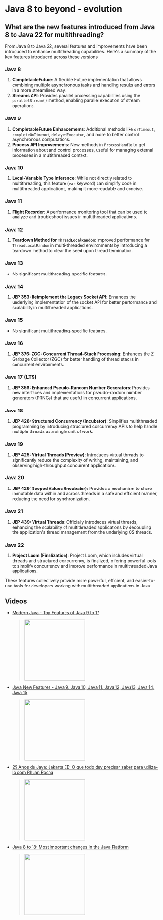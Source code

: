 # Java 8 to beyond - evolution

## What are the new features introduced from Java 8 to Java 22 for multithreading?
From Java 8 to Java 22, several features and improvements have been introduced to enhance multithreading capabilities. Here's a summary of the key features introduced across these versions:

### Java 8
1. **CompletableFuture**: A flexible Future implementation that allows combining multiple asynchronous tasks and handling results and errors in a more streamlined way.
2. **Streams API**: Provides parallel processing capabilities using the `parallelStream()` method, enabling parallel execution of stream operations.

### Java 9
1. **CompletableFuture Enhancements**: Additional methods like `orTimeout`, `completeOnTimeout`, `delayedExecutor`, and more to better control asynchronous computations.
2. **Process API Improvements**: New methods in `ProcessHandle` to get information about and control processes, useful for managing external processes in a multithreaded context.

### Java 10
1. **Local-Variable Type Inference**: While not directly related to multithreading, this feature (`var` keyword) can simplify code in multithreaded applications, making it more readable and concise.

### Java 11
1. **Flight Recorder**: A performance monitoring tool that can be used to analyze and troubleshoot issues in multithreaded applications.

### Java 12
1. **Teardown Method for `ThreadLocalRandom`**: Improved performance for `ThreadLocalRandom` in multi-threaded environments by introducing a teardown method to clear the seed upon thread termination.

### Java 13
- No significant multithreading-specific features.

### Java 14
1. **JEP 353: Reimplement the Legacy Socket API**: Enhances the underlying implementation of the socket API for better performance and scalability in multithreaded applications.

### Java 15
- No significant multithreading-specific features.

### Java 16
1. **JEP 376: ZGC: Concurrent Thread-Stack Processing**: Enhances the Z Garbage Collector (ZGC) for better handling of thread stacks in concurrent environments.

### Java 17 (LTS)
1. **JEP 356: Enhanced Pseudo-Random Number Generators**: Provides new interfaces and implementations for pseudo-random number generators (PRNGs) that are useful in concurrent applications.

### Java 18
1. **JEP 428: Structured Concurrency (Incubator)**: Simplifies multithreaded programming by introducing structured concurrency APIs to help handle multiple threads as a single unit of work.

### Java 19
1. **JEP 425: Virtual Threads (Preview)**: Introduces virtual threads to significantly reduce the complexity of writing, maintaining, and observing high-throughput concurrent applications.

### Java 20
1. **JEP 429: Scoped Values (Incubator)**: Provides a mechanism to share immutable data within and across threads in a safe and efficient manner, reducing the need for synchronization.

### Java 21
1. **JEP 439: Virtual Threads**: Officially introduces virtual threads, enhancing the scalability of multithreaded applications by decoupling the application's thread management from the underlying OS threads.

### Java 22
1. **Project Loom (Finalization)**: Project Loom, which includes virtual threads and structured concurrency, is finalized, offering powerful tools to simplify concurrency and improve performance in multithreaded Java applications.

These features collectively provide more powerful, efficient, and easier-to-use tools for developers working with multithreaded applications in Java.

## Videos
 * [Modern Java - Top Features of Java 9 to 17](https://www.youtube.com/watch?v=zNaUasfC84Y)
	> [<img src="https://img.youtube.com/vi/zNaUasfC84Y/0.jpg" width="200">](https://www.youtube.com/watch?v=zNaUasfC84Y "Modern Java - Top Features of Java 9 to 17 by Kamil Brzezinski 86,261 views 20 minutes")
 * [Java New Features - Java 9, Java 10, Java 11, Java 12, Java13, Java 14, Java 15](https://www.youtube.com/watch?v=8hA47LxykPo)
	> [<img src="https://img.youtube.com/vi/8hA47LxykPo/0.jpg" width="200">](https://www.youtube.com/watch?v=8hA47LxykPo "Java New Features - Java 9, Java 10, Java 11, Java 12, Java13, Java 14, Java 15 by in28minutes - Get Cloud Certified 109,700 views 1 hour, 9 minutes")
 * [25 Anos de Java:  Jakarta EE: O que todo dev precisar saber para utiliza-lo com Rhuan Rocha](https://www.youtube.com/watch?v=Mrth_6rbKXg)
	> [<img src="https://img.youtube.com/vi/Mrth_6rbKXg/0.jpg" width="200">](https://www.youtube.com/watch?v=Mrth_6rbKXg "25 Anos de Java:  Jakarta EE: O que todo dev precisar saber para utiliza-lo com Rhuan Rocha by SouJava 3,819 views 59 minutes")
 * [Java 8 to 18: Most important changes in the Java Platform](https://www.youtube.com/watch?v=P7SI9mLwiqw)
	> [<img src="https://img.youtube.com/vi/P7SI9mLwiqw/0.jpg" width="200">](https://www.youtube.com/watch?v=P7SI9mLwiqw "Java 8 to 18: Most important changes in the Java Platform by Java 98,372 views 31 minutes")

